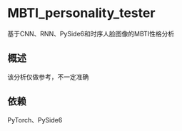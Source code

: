 # MBTI_personality_tester
基于CNN、RNN、PySide6和时序人脸图像的MBTI性格分析
## 概述
该分析仅做参考，不一定准确
## 依赖
PyTorch、PySide6
